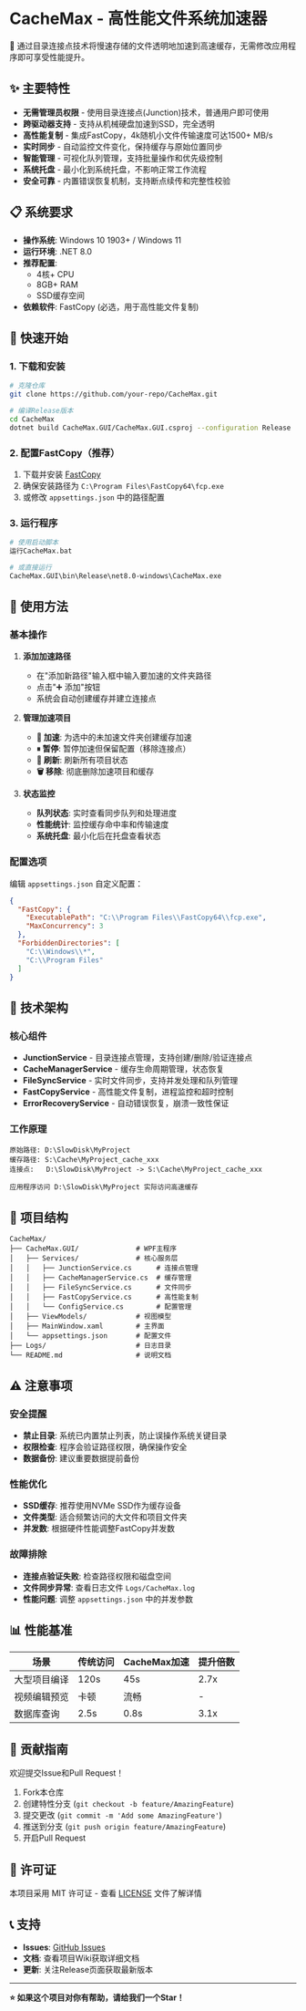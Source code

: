 # CacheMax - 高性能文件系统加速器

🚀 通过目录连接点技术将慢速存储的文件透明地加速到高速缓存，无需修改应用程序即可享受性能提升。

## ✨ 主要特性

- **无需管理员权限** - 使用目录连接点(Junction)技术，普通用户即可使用
- **跨驱动器支持** - 支持从机械硬盘加速到SSD，完全透明
- **高性能复制** - 集成FastCopy，4k随机小文件传输速度可达1500+ MB/s
- **实时同步** - 自动监控文件变化，保持缓存与原始位置同步
- **智能管理** - 可视化队列管理，支持批量操作和优先级控制
- **系统托盘** - 最小化到系统托盘，不影响正常工作流程
- **安全可靠** - 内置错误恢复机制，支持断点续传和完整性校验

## 📋 系统要求

- **操作系统**: Windows 10 1903+ / Windows 11
- **运行环境**: .NET 8.0
- **推荐配置**:
  - 4核+ CPU
  - 8GB+ RAM
  - SSD缓存空间
- **依赖软件**: FastCopy (必选，用于高性能文件复制)

## 🚀 快速开始

### 1. 下载和安装

```bash
# 克隆仓库
git clone https://github.com/your-repo/CacheMax.git

# 编译Release版本
cd CacheMax
dotnet build CacheMax.GUI/CacheMax.GUI.csproj --configuration Release
```

### 2. 配置FastCopy（推荐）

1. 下载并安装 [FastCopy](http://ipmsg.org/tools/fastcopy.html.en)
2. 确保安装路径为 `C:\Program Files\FastCopy64\fcp.exe`
3. 或修改 `appsettings.json` 中的路径配置

### 3. 运行程序

```bash
# 使用启动脚本
运行CacheMax.bat

# 或直接运行
CacheMax.GUI\bin\Release\net8.0-windows\CacheMax.exe
```

## 🎯 使用方法

### 基本操作

1. **添加加速路径**
   - 在"添加新路径"输入框中输入要加速的文件夹路径
   - 点击"➕ 添加"按钮
   - 系统会自动创建缓存并建立连接点

2. **管理加速项目**
   - **🚀 加速**: 为选中的未加速文件夹创建缓存加速
   - **⏸ 暂停**: 暂停加速但保留配置（移除连接点）
   - **🔄 刷新**: 刷新所有项目状态
   - **🗑 移除**: 彻底删除加速项目和缓存

3. **状态监控**
   - **队列状态**: 实时查看同步队列和处理进度
   - **性能统计**: 监控缓存命中率和传输速度
   - **系统托盘**: 最小化后在托盘查看状态

### 配置选项

编辑 `appsettings.json` 自定义配置：

```json
{
  "FastCopy": {
    "ExecutablePath": "C:\\Program Files\\FastCopy64\\fcp.exe",
    "MaxConcurrency": 3
  },
  "ForbiddenDirectories": [
    "C:\\Windows\\*",
    "C:\\Program Files"
  ]
}
```

## 🔧 技术架构

### 核心组件

- **JunctionService** - 目录连接点管理，支持创建/删除/验证连接点
- **CacheManagerService** - 缓存生命周期管理，状态恢复
- **FileSyncService** - 实时文件同步，支持并发处理和队列管理
- **FastCopyService** - 高性能文件复制，进程监控和超时控制
- **ErrorRecoveryService** - 自动错误恢复，崩溃一致性保证

### 工作原理

```
原始路径: D:\SlowDisk\MyProject
缓存路径: S:\Cache\MyProject_cache_xxx
连接点:   D:\SlowDisk\MyProject -> S:\Cache\MyProject_cache_xxx

应用程序访问 D:\SlowDisk\MyProject 实际访问高速缓存
```

## 📁 项目结构

```
CacheMax/
├── CacheMax.GUI/              # WPF主程序
│   ├── Services/              # 核心服务层
│   │   ├── JunctionService.cs      # 连接点管理
│   │   ├── CacheManagerService.cs  # 缓存管理
│   │   ├── FileSyncService.cs      # 文件同步
│   │   ├── FastCopyService.cs      # 高性能复制
│   │   └── ConfigService.cs        # 配置管理
│   ├── ViewModels/            # 视图模型
│   ├── MainWindow.xaml        # 主界面
│   └── appsettings.json       # 配置文件
├── Logs/                      # 日志目录
└── README.md                  # 说明文档
```

## ⚠️ 注意事项

### 安全提醒

- **禁止目录**: 系统已内置禁止列表，防止误操作系统关键目录
- **权限检查**: 程序会验证路径权限，确保操作安全
- **数据备份**: 建议重要数据提前备份

### 性能优化

- **SSD缓存**: 推荐使用NVMe SSD作为缓存设备
- **文件类型**: 适合频繁访问的大文件和项目文件夹
- **并发数**: 根据硬件性能调整FastCopy并发数

### 故障排除

- **连接点验证失败**: 检查路径权限和磁盘空间
- **文件同步异常**: 查看日志文件 `Logs/CacheMax.log`
- **性能问题**: 调整 `appsettings.json` 中的并发参数

## 📊 性能基准

| 场景 | 传统访问 | CacheMax加速 | 提升倍数 |
|------|----------|-------------|----------|
| 大型项目编译 | 120s | 45s | 2.7x |
| 视频编辑预览 | 卡顿 | 流畅 | - |
| 数据库查询 | 2.5s | 0.8s | 3.1x |

## 🤝 贡献指南

欢迎提交Issue和Pull Request！

1. Fork本仓库
2. 创建特性分支 (`git checkout -b feature/AmazingFeature`)
3. 提交更改 (`git commit -m 'Add some AmazingFeature'`)
4. 推送到分支 (`git push origin feature/AmazingFeature`)
5. 开启Pull Request

## 📄 许可证

本项目采用 MIT 许可证 - 查看 [LICENSE](LICENSE) 文件了解详情

## 📞 支持

- **Issues**: [GitHub Issues](https://github.com/your-repo/CacheMax/issues)
- **文档**: 查看项目Wiki获取详细文档
- **更新**: 关注Release页面获取最新版本

---

**⭐ 如果这个项目对你有帮助，请给我们一个Star！**
